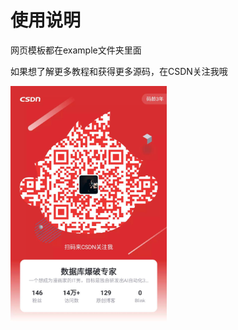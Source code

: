 # 使用说明

网页模板都在example文件夹里面

如果想了解更多教程和获得更多源码，在CSDN关注我哦

<img src="./QR.jpg" width="250px" height="auto"/>
